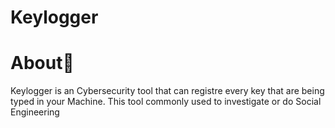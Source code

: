 # Keylogger
<h1 align="left">About📕</h1>
<p align="left">Keylogger is an Cybersecurity tool that can registre every key that are being typed in your Machine.
This tool commonly used to investigate or do Social Engineering</p>

